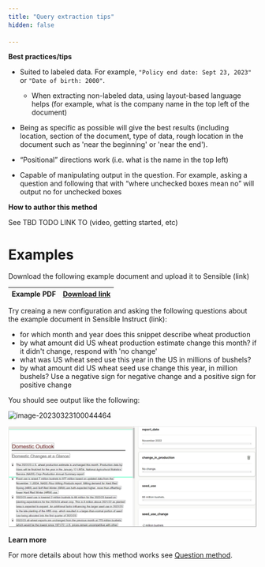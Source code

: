 ```yaml
---
title: "Query extraction tips"
hidden: false

---
```




**Best practices/tips**

- Suited to labeled data. For example, `"Policy end date: Sept 23, 2023"`  or `"Date of birth: 2000"`.
  - When extracting non-labeled data, using layout-based language helps (for example, what is the company name in the top left of the document)

- Being as specific as possible will give the best results (including location, section of the document, type of data, rough location in the document such as 'near the beginning' or 'near the end').

- “Positional” directions work (i.e. what is the name in the top left)

- Capable of manipulating output in the question. For example, asking a question and following that with “where unchecked boxes mean no” will output no for unchecked boxes

**How to author this method**

See TBD TODO LINK TO (video, getting started, etc)

Examples
===

Download the following example document and upload it to Sensible (link)

| Example PDF | [Download link](https://raw.githubusercontent.com/sensible-hq/sensible-docs/main/readme-sync/assets/v0/pdfs/summarizer_crop.pdf) |
| ----------- | ------------------------------------------------------------ |



Try creaing a new configuration and asking the following questions about the example document in Sensible Instruct (link):

- for which month and year does this snippet describe wheat production
- by what amount did US wheat production estimate change this month? if it didn't change, respond with 'no change'
- what was US wheat seed use this year in the US in millions of bushels?
- by what amount did US wheat seed use change this year, in million bushels? Use a negative sign for negative change and a positive sign for positive change

You should see output like the following:

![image-20230323100044464](C:\Users\franc\AppData\Roaming\Typora\typora-user-images\image-20230323100044464.png)



![Click to enlarge](https://raw.githubusercontent.com/sensible-hq/sensible-docs/main/readme-sync/assets/v0/images/final/question_instruct.png)

**Learn more**

For more details about how this method works see [Question method](doc:question).